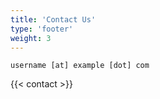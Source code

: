 ```yaml
---
title: 'Contact Us'
type: 'footer'
weight: 3
---
```


`username [at] example [dot] com`

{{< contact >}}